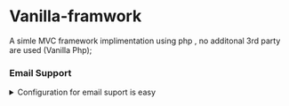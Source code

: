 # Vanilla-framwork
A simle MVC framework implimentation using php , no additonal 3rd party are used (Vanilla Php);


### Email Support 
<details><summary>Configuration for email suport  is easy </summary>
<p>Navigate  to App > Config > app.php</p>

```php
   define('Host_', ''); 
    define('SMTP_Auth_', true);
    define('User_Name_', '');
    define('Password_', '');
    define('Port_', 100);
```

<p>Within your controllers methord  use any of the ezamples</p>

```php
//example 1
    $this->mail->sendEmail(
        'test_user@gmail.com', //message recipient
        'subject', // subject
        'message to be sent' // actual email
        );
//example 2
    $this->mail->sendEmailHTML(
        'test_user@gmail.com', //message recipient
        'subject', // subject
        '<h1>Test</h1>' // actual email
    );
//example 3

        $this->mail->sendEmailWithAttachment(
            'test_user@gmail.com', //message recipient
            'subject', // subject
            false,//has html content or true
            '<h1>Test</h1>', // email body or <h1>Test</h1>
            [ 'var/files/test.docs', 'var/files/atachment.docs']
            );
        //
```

</p>
</details>